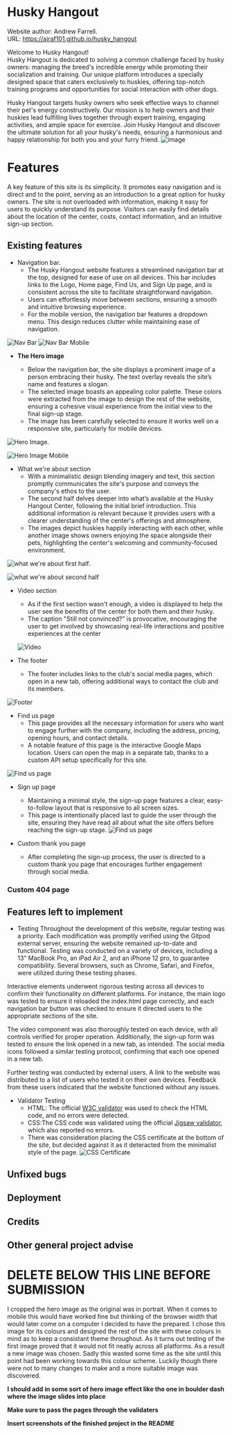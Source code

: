 # Husky Hangout
Website author: Andrew Farrell.  
URL: https://ajraf101.github.io/husky_hangout

Welcome to Husky Hangout!  
Husky Hangout is dedicated to solving a common challenge faced by husky owners: managing the breed's incredible energy while promoting their socialization and training. Our unique platform introduces a specially designed space that caters exclusively to huskies, offering top-notch training programs and opportunities for social interaction with other dogs.

Husky Hangout targets husky owners who seek effective ways to channel their pet's energy constructively. Our mission is to help owners and their huskies lead fulfilling lives together through expert training, engaging activities, and ample space for exercise. Join Husky Hangout and discover the ultimate solution for all your husky's needs, ensuring a harmonious and happy relationship for both you and your furry friend.
![image](assets/screenshots/ami.png)

# Features
A key feature of this site is its simplicity. It promotes easy navigation and is direct and to the point, serving as an introduction to a great option for husky owners. The site is not overloaded with information, making it easy for users to quickly understand its purpose. Visitors can easily find details about the location of the center, costs, contact information, and an intuitive sign-up section.
## Existing features
- Navigation bar. 
  - The Husky Hangout website features a streamlined navigation bar at the top, designed for ease of use on all devices. This bar includes links to the Logo, Home page, Find Us, and Sign Up page, and is consistent across the site to facilitate straightforward navigation. 
  - Users can effortlessly move between sections, ensuring a smooth and intuitive browsing experience.
  - For the mobile version, the navigation bar features a dropdown menu. This design reduces clutter while maintaining ease of navigation.

![Nav Bar](assets/screenshots/nav-bar.png)
![Nav Bar Mobile ](assets/screenshots/nav-bar-mobile.png)

- __The Hero image__

  - Below the navigation bar, the site displays a prominent image of a person embracing their husky. The text overlay reveals the site’s name and features a slogan.
  - The selected image boasts an appealing color palette. These colors were extracted from the image to design the rest of the website, ensuring a cohesive visual experience from the initial view to the final sign-up stage.
  - The image has been carefully selected to ensure it works well on a responsive site, particularly for mobile devices.

![Hero Image](assets/screenshots/hero-image.png). 

![Hero Image Mobile](assets/screenshots/hero-image-mobile.png)


- What we're about section
  - With a minimalistic design blending imagery and text, this section promptly communicates the site's purpose and conveys the company's ethos to the user.
  - The second half delves deeper into what’s available at the Husky Hangout Center, following the initial brief introduction. This additional information is relevant because it provides users with a clearer understanding of the center's offerings and atmosphere.
  - The images depict huskies happily interacting with each other, while another image shows owners enjoying the space alongside their pets, highlighting the center's welcoming and community-focused environment.

![what we're about first half](assets/screenshots/what-section-1.png). 

![what we're about second half](assets/screenshots/what-section-2.png)

- Video section
  - As if the first section wasn't enough, a video is displayed to help the user see the benefits of the center for both them and their husky.
  - The caption "Still not convinced?" is provocative, encouraging the user to get involved by showcasing real-life interactions and positive experiences at the center

  ![Video](assets/screenshots/video-section.png)

- The footer
  - The footer includes links to the club's social media pages, which open in a new tab, offering additional ways to contact the club and its members.
  
![Footer](assets/screenshots/footer.png)
- Find us page
  - This page provides all the necessary information for users who want to engage further with the company, including the address, pricing, opening hours, and contact details.
  - A notable feature of this page is the interactive Google Maps location. Users can open the map in a separate tab, thanks to a custom API setup specifically for this site.

![Find us page](assets/screenshots/find-us-page.png)
- Sign up page

  - Maintaining a minimal style, the sign-up page features a clear, easy-to-follow layout that is responsive to all screen sizes.
  - This page is intentionally placed last to guide the user through the site, ensuring they have read all about what the site offers before reaching the sign-up stage.
![Find us page](assets/screenshots/signup.png)
- Custom thank you page
  - After completing the sign-up process, the user is directed to a custom thank you page that encourages further engagement through social media.
  

### Custom 404 page
## Features left to implement


- Testing
Throughout the development of this website, regular testing was a priority. Each modification was promptly verified using the Gitpod external server, ensuring the website remained up-to-date and functional. Testing was conducted on a variety of devices, including a 13" MacBook Pro, an iPad Air 2, and an iPhone 12 pro, to guarantee compatibility. Several browsers, such as Chrome, Safari, and Firefox, were utilized during these testing phases.

Interactive elements underwent rigorous testing across all devices to confirm their functionality on different platforms. For instance, the main logo was tested to ensure it reloaded the index.html page correctly, and each navigation bar button was checked to ensure it directed users to the appropriate sections of the site.

The video component was also thoroughly tested on each device, with all controls verified for proper operation. Additionally, the sign-up form was tested to ensure the link opened in a new tab, as intended. The social media icons followed a similar testing protocol, confirming that each one opened in a new tab.

Further testing was conducted by external users. A link to the website was distributed to a list of users who tested it on their own devices. Feedback from these users indicated that the website functioned without any issues.

- Validator Testing
  - HTML: The official [W3C validator](https://validator.w3.org/) was used to check the HTML code, and no errors were detected.
  - CSS:The CSS code was validated using the official [Jigsaw validator](https://jigsaw.w3.org/css-validator/), which also reported no errors.
  - There was consideration placing the CSS certificate at the bottom of the site, but decided against it as it deteracted from the minimalist style of the page.
![CSS Certificate](assets/screenshots/cert.png)




## Unfixed bugs

## Deployment

## Credits

## Other general project advise





# DELETE BELOW THIS LINE BEFORE SUBMISSION

I cropped the hero image as the original was in portrait. When it comes to mobile this would have worked fine but thinking of the browser width that would later come on a computer I decided to have the prepared. I chose this image for its colours and designed the rest of the site with these colours in mind as to keep a consistant theme throughout. 
As it turns out testing of the first image proved that it would not fit neatly across all platforms. As a result a new image was chosen. Sadly this wasted some time as the site until this point had been working towards this colour scheme. Luckily though there were not to many changes to make and a more suitable image was discovered.


**I should add in some sort of hero image effect like the one in boulder dash where the image slides into place**

**Make sure to pass the pages through the validaters**

**Insert screenshots of the finished project in the README**